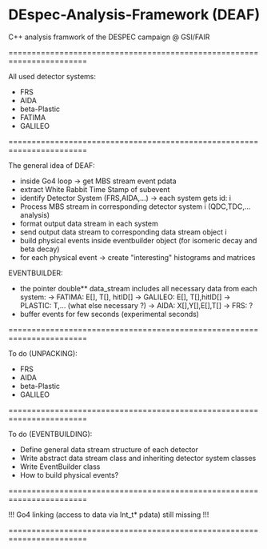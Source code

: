 # DEspec-Analysis-Framework (DEAF)
C++ analysis framwork of the DESPEC campaign @ GSI/FAIR

=======================================================================

All used detector systems:
  - FRS
  - AIDA
  - beta-Plastic
  - FATIMA
  - GALILEO

=======================================================================

The general idea of DEAF:
  - inside Go4 loop -> get MBS stream event pdata
  - extract White Rabbit Time Stamp of subevent
  - identify Detector System (FRS,AIDA,...) -> each system gets id: i 
  - Process MBS stream in corresponding detector system i (QDC,TDC,... analysis)
  - format output data stream in each system
  - send output data stream to corresponding data stream object i
  - build physical events inside eventbuilder object (for isomeric decay and beta decay)
  - for each physical event -> create "interesting" histograms and matrices

EVENTBUILDER:
  - the pointer double** data_stream includes all necessary data from each system:
    -> FATIMA: E[], T[], hitID[]
    -> GALILEO: E[], T[],hitID[]
    -> PLASTIC: T,... (what else necessary ?)
    -> AIDA: X[],Y[],E[],T[]
    -> FRS: ?
  - buffer events for few seconds (experimental seconds)
  

=======================================================================

To do (UNPACKING):
  - FRS
  - AIDA
  - beta-Plastic
  - GALILEO 

=======================================================================

To do (EVENTBUILDING):
  - Define general data stream structure of each detector
  - Write abstract data stream class and inheriting detector system classes
  - Write EventBuilder class
  - How to build physical events?





=======================================================================

!!! Go4 linking (access to data via Int_t* pdata) still missing !!!

=======================================================================

